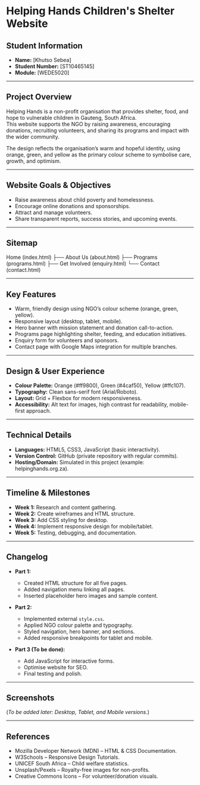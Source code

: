 # Helping Hands Children's Shelter Website

## Student Information
- **Name:** [Khutso Sebea]
- **Student Number:** [ST10465145]
- **Module:** [WEDE5020]

---

## Project Overview
Helping Hands is a non-profit organisation that provides shelter, food, and hope to vulnerable children in Gauteng, South Africa.  
This website supports the NGO by raising awareness, encouraging donations, recruiting volunteers, and sharing its programs and impact with the wider community.  

The design reflects the organisation’s warm and hopeful identity, using orange, green, and yellow as the primary colour scheme to symbolise care, growth, and optimism.  

---

## Website Goals & Objectives
- Raise awareness about child poverty and homelessness.  
- Encourage online donations and sponsorships.  
- Attract and manage volunteers.  
- Share transparent reports, success stories, and upcoming events.  

---

## Sitemap
Home (index.html)
 ├── About Us (about.html)
 ├── Programs (programs.html)
 ├── Get Involved (enquiry.html)
 └── Contact (contact.html)

---

## Key Features
- Warm, friendly design using NGO’s colour scheme (orange, green, yellow).  
- Responsive layout (desktop, tablet, mobile).  
- Hero banner with mission statement and donation call-to-action.  
- Programs page highlighting shelter, feeding, and education initiatives.  
- Enquiry form for volunteers and sponsors.  
- Contact page with Google Maps integration for multiple branches.  

---

## Design & User Experience
- **Colour Palette:** Orange (#ff9800), Green (#4caf50), Yellow (#ffc107).  
- **Typography:** Clean sans-serif font (Arial/Roboto).  
- **Layout:** Grid + Flexbox for modern responsiveness.  
- **Accessibility:** Alt text for images, high contrast for readability, mobile-first approach.  

---

## Technical Details
- **Languages:** HTML5, CSS3, JavaScript (basic interactivity).  
- **Version Control:** GitHub (private repository with regular commits).  
- **Hosting/Domain:** Simulated in this project (example: helpinghands.org.za).  

---

## Timeline & Milestones
- **Week 1:** Research and content gathering.  
- **Week 2:** Create wireframes and HTML structure.  
- **Week 3:** Add CSS styling for desktop.  
- **Week 4:** Implement responsive design for mobile/tablet.  
- **Week 5:** Testing, debugging, and documentation.  

---

## Changelog
- **Part 1:**  
  - Created HTML structure for all five pages.  
  - Added navigation menu linking all pages.  
  - Inserted placeholder hero images and sample content.  

- **Part 2:**  
  - Implemented external `style.css`.  
  - Applied NGO colour palette and typography.  
  - Styled navigation, hero banner, and sections.  
  - Added responsive breakpoints for tablet and mobile.  

- **Part 3 (To be done):**  
  - Add JavaScript for interactive forms.  
  - Optimise website for SEO.  
  - Final testing and polish.  

---

## Screenshots
(*To be added later: Desktop, Tablet, and Mobile versions.*)

---

## References
- Mozilla Developer Network (MDN) – HTML & CSS Documentation.  
- W3Schools – Responsive Design Tutorials.  
- UNICEF South Africa – Child welfare statistics.  
- Unsplash/Pexels – Royalty-free images for non-profits.  
- Creative Commons Icons – For volunteer/donation visuals.  

